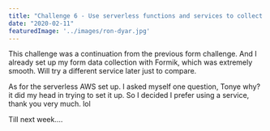 ```yaml
---
title: "Challenge 6 - Use serverless functions and services to collect form data"
date: "2020-02-11"
featuredImage: '../images/ron-dyar.jpg'
---
```



This challenge was a continuation from the previous form challenge. And I already
set up my form data collection with Formik, which was extremely smooth. Will try a different 
service later just to compare.

As for the serverless AWS set up. I asked myself one question, Tonye why? it did my head in 
trying 
to set it up. So I decided I prefer using a service, thank you very much. lol 

Till next week....